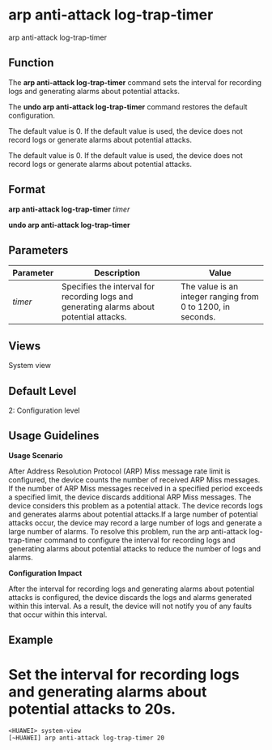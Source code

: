 arp anti-attack log-trap-timer
==============================

arp anti-attack log-trap-timer

Function
--------



The **arp anti-attack log-trap-timer** command sets the interval for recording logs and generating alarms about potential attacks.

The **undo arp anti-attack log-trap-timer** command restores the default configuration.

The default value is 0. If the default value is used, the device does not record logs or generate alarms about potential attacks.



The default value is 0. If the default value is used, the device does not record logs or generate alarms about potential attacks.


Format
------

**arp anti-attack log-trap-timer** *timer*

**undo arp anti-attack log-trap-timer**


Parameters
----------

| Parameter | Description | Value |
| --- | --- | --- |
| *timer* | Specifies the interval for recording logs and generating alarms about potential attacks. | The value is an integer ranging from 0 to 1200, in seconds. |



Views
-----

System view


Default Level
-------------

2: Configuration level


Usage Guidelines
----------------

**Usage Scenario**



After Address Resolution Protocol (ARP) Miss message rate limit is configured, the device counts the number of received ARP Miss messages. If the number of ARP Miss messages received in a specified period exceeds a specified limit, the device discards additional ARP Miss messages. The device considers this problem as a potential attack. The device records logs and generates alarms about potential attacks.If a large number of potential attacks occur, the device may record a large number of logs and generate a large number of alarms. To resolve this problem, run the arp anti-attack log-trap-timer command to configure the interval for recording logs and generating alarms about potential attacks to reduce the number of logs and alarms.



**Configuration Impact**



After the interval for recording logs and generating alarms about potential attacks is configured, the device discards the logs and alarms generated within this interval. As a result, the device will not notify you of any faults that occur within this interval.




Example
-------

# Set the interval for recording logs and generating alarms about potential attacks to 20s.
```
<HUAWEI> system-view
[~HUAWEI] arp anti-attack log-trap-timer 20

```